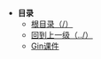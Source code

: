 * **目录**
  * [根目录（/）](/README)
  * [回到上一级（../）](/README)
  * [Gin课件](/study/GoLang/go-Gin/gin-Gorm/Gin感情参考書(课件))

